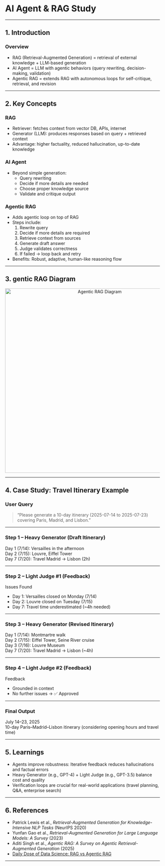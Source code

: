 # AI Agent & RAG Study

---

## 1. Introduction

### Overview
- RAG (Retrieval-Augmented Generation) = retrieval of external knowledge + LLM-based generation  
- AI Agent = LLM with agentic behaviors (query rewriting, decision-making, validation)  
- Agentic RAG = extends RAG with autonomous loops for self-critique, retrieval, and revision  

---

## 2. Key Concepts

### RAG
- Retriever: fetches context from vector DB, APIs, internet  
- Generator (LLM): produces responses based on query + retrieved context  
- Advantage: higher factuality, reduced hallucination, up-to-date knowledge  

### AI Agent
- Beyond simple generation:  
  - Query rewriting  
  - Decide if more details are needed  
  - Choose proper knowledge source  
  - Validate and critique output  

### Agentic RAG
- Adds agentic loop on top of RAG  
- Steps include:  
  1. Rewrite query  
  2. Decide if more details are required  
  3. Retrieve context from sources  
  4. Generate draft answer  
  5. Judge validates correctness  
  6. If failed → loop back and retry  
- Benefits: Robust, adaptive, human-like reasoning flow  

---

## 3. gentic RAG Diagram

<p align="center">
  <img src="https://embed.filekitcdn.com/e/k7YHPN24SoxyM8nGKZnDxa/81cg2zGi6cLRVmnNVQNV9r/email" width="600" alt="Agentic RAG Diagram"/>
</p>

---

## 4. Case Study: Travel Itinerary Example

### User Query
> “Please generate a 10-day itinerary (2025-07-14 to 2025-07-23) covering Paris, Madrid, and Lisbon.”

---

### Step 1 – Heavy Generator (Draft Itinerary)
Day 1 (7/14): Versailles in the afternoon  
Day 2 (7/15): Louvre, Eiffel Tower  
Day 7 (7/20): Travel Madrid → Lisbon (2h)  

---

### Step 2 – Light Judge #1 (Feedback)
Issues Found
- Day 1: Versailles closed on Monday (7/14)  
- Day 2: Louvre closed on Tuesday (7/15)  
- Day 7: Travel time underestimated (~4h needed)  

---

### Step 3 – Heavy Generator (Revised Itinerary)
Day 1 (7/14): Montmartre walk  
Day 2 (7/15): Eiffel Tower, Seine River cruise  
Day 3 (7/16): Louvre Museum  
Day 7 (7/20): Travel Madrid → Lisbon (~4h)  

---

### Step 4 – Light Judge #2 (Feedback)
Feedback
- Grounded in context  
- No further issues → ✅ Approved  

---

### Final Output
July 14–23, 2025  
10-day Paris–Madrid–Lisbon itinerary (considering opening hours and travel time)  

---

## 5. Learnings

- Agents improve robustness: Iterative feedback reduces hallucinations and factual errors  
- Heavy Generator (e.g., GPT-4) + Light Judge (e.g., GPT-3.5) balance cost and quality  
- Verification loops are crucial for real-world applications (travel planning, Q&A, enterprise search)  

---

## 6. References
- Patrick Lewis et al., *Retrieval-Augmented Generation for Knowledge-Intensive NLP Tasks* (NeurIPS 2020)  
- Yunfan Gao et al., *Retrieval-Augmented Generation for Large Language Models: A Survey* (2023)  
- Aditi Singh et al., *Agentic RAG: A Survey on Agentic Retrieval-Augmented Generation* (2025)  
- [Daily Dose of Data Science: RAG vs Agentic RAG](https://www.dailydoseofds.com/p/rag-vs-agentic-rag)  

---
